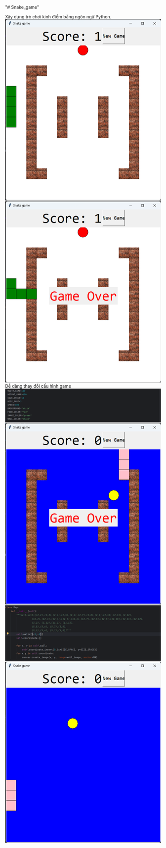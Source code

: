 "# Snake_game" 

Xây dựng trò chơi kinh điểm bằng ngôn ngữ Python.
![snake1.png](picture_in_game%2Fsnake1.png)
![snake2.png](picture_in_game%2Fsnake2.png)
Dễ dàng thay đổi cấu hình game
![snake3.png](picture_in_game%2Fsnake3.png)
![snake4.png](picture_in_game%2Fsnake4.png)
![snake5.png](picture_in_game%2Fsnake5.png)
![snake6.png](picture_in_game%2Fsnake6.png)